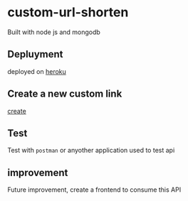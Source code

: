 # custom-url-shorten
Built with node js and mongodb

## Depluyment
 deployed on [heroku](https://fako-url-shortener.herokuapp.com/)

## Create a new custom link
[create](https://fako-url-shortener.herokuapp.com/api/short)

## Test
 Test with `postman` or anyother application used to test api

## improvement
Future improvement, create a frontend to consume this API
